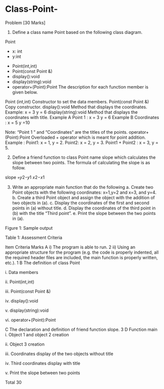 # Class-Point-

Problem	[30 Marks]
1.	Define a class name Point based on the following class diagram.

Point
-	x: int
-	y:int
+ Point(int,int)
+ Point(const Point &)
+ display():void
+ display(string):void
+ operator+(Point):Point
The description for each function member is given below.


Point (int,int)	Constructor to set the data members.
Point(const Point &)	Copy constructor.
display():void	Method that displays the coordinates.
Example:
x = 3	y = 6
display(string):void	Method that displays the coordinates with title.
Example A
Point 1 : x = 3 y = 6
Example B
Coordinates : x = 5 y =10

Note:  “Point 1 ”	and “Coordinates” are the titles of the points.
operator+(Point):Point	Overloaded + operator which is meant for point addition.
Example :
Point1: x = 1, y = 2. Point2: x = 2, y = 3.
Point1 + Point2 : x = 3, y = 5.
 
2.	Define a friend function to class Point name slope which calculates the slope between two points. The formula of calculating the slope is as follow.

slope =𝑦2−𝑦1
𝑥2−𝑥1


3.	Write an appropriate main function that do the following
a.	Create two Point objects with the following coordinates: x=1,y=2 and x=3, and y=4.
b.	Create a third Point object and assign the object with the addition of two objects in (a).
c.	Display the coordinates of the first and second points in (a) without title.
d.	Display the coordinates of the third point in (b) with the title “Third point”.
e.	Print the slope between the two points in (a).



Figure 1: Sample output
 
Table 1: Assessment Criteria

Item	Criteria	Marks
A	i) The program is able to run.	2
	ii) Using an appropriate structure for the program (e.g. the code is properly indented, all
the required header files are included, the main function is properly written, etc.).	1
B	The definition of class Point

i.	Data members

ii.	Point(int,int)

iii.	Point(const Point &)

iv.	display():void

v.	display(string):void

vi.	operator+(Point):Point	

C	The declaration and definition of friend function slope.	3
D	Function main
i.	Object 1 and object 2 creation

ii.	Object 3 creation

iii.	Coordinates display of the two objects without title

iv.	Third coordinates display with title

v.	Print the slope between two points	

Total	30

